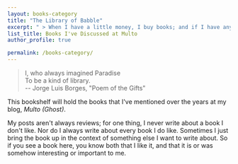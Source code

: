 ```yaml
---
layout: books-category
title: "The Library of Babble"
excerpt: " > When I have a little money, I buy books; and if I have any left, I buy food and clothes."
list_title: Books I've Discussed at Multo
author_profile: true

permalink: /books-category/
---
```

> I, who always imagined Paradise <br/>
> To be a kind of library.
<br/>  -- Jorge Luis Borges, "Poem of the Gifts" 

This bookshelf will hold the books that I've mentioned over the years at my blog, *Multo (Ghost)*.

My posts aren't always reviews; for one thing, I never write about a book I don't like. Nor do I always write about every book I do like. Sometimes I just bring the book up in the context of something else I want to write about. So if you see a book here, you know both that I like it, and that it is or was somehow interesting or important to me.

